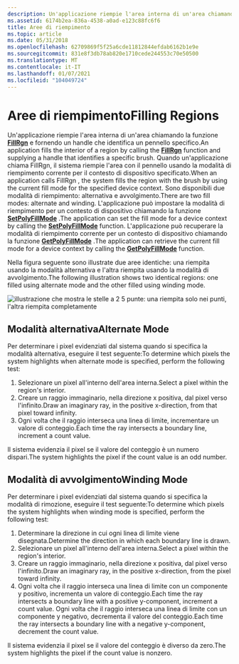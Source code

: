 ```yaml
---
description: Un'applicazione riempie l'area interna di un'area chiamando la funzione FillRgn e fornendo un handle che identifica un pennello specifico.
ms.assetid: 6174b2ea-836a-4538-a0ad-e123c88fc6f6
title: Aree di riempimento
ms.topic: article
ms.date: 05/31/2018
ms.openlocfilehash: 62709869f5f25a6cde11812844efdab6162b1e9e
ms.sourcegitcommit: 831e8f3db78ab820e1710cede244553c70e50500
ms.translationtype: MT
ms.contentlocale: it-IT
ms.lasthandoff: 01/07/2021
ms.locfileid: "104049724"
---
```

# <a name="filling-regions"></a><span data-ttu-id="827b1-103">Aree di riempimento</span><span class="sxs-lookup"><span data-stu-id="827b1-103">Filling Regions</span></span>

<span data-ttu-id="827b1-104">Un'applicazione riempie l'area interna di un'area chiamando la funzione [**FillRgn**](/windows/desktop/api/Wingdi/nf-wingdi-fillrgn) e fornendo un handle che identifica un pennello specifico.</span><span class="sxs-lookup"><span data-stu-id="827b1-104">An application fills the interior of a region by calling the [**FillRgn**](/windows/desktop/api/Wingdi/nf-wingdi-fillrgn) function and supplying a handle that identifies a specific brush.</span></span> <span data-ttu-id="827b1-105">Quando un'applicazione chiama FillRgn, il sistema riempie l'area con il pennello usando la modalità di riempimento corrente per il contesto di dispositivo specificato.</span><span class="sxs-lookup"><span data-stu-id="827b1-105">When an application calls FillRgn , the system fills the region with the brush by using the current fill mode for the specified device context.</span></span> <span data-ttu-id="827b1-106">Sono disponibili due modalità di riempimento: alternativa e avvolgimento.</span><span class="sxs-lookup"><span data-stu-id="827b1-106">There are two fill modes: alternate and winding.</span></span> <span data-ttu-id="827b1-107">L'applicazione può impostare la modalità di riempimento per un contesto di dispositivo chiamando la funzione [**SetPolyFillMode**](/windows/desktop/api/Wingdi/nf-wingdi-setpolyfillmode) .</span><span class="sxs-lookup"><span data-stu-id="827b1-107">The application can set the fill mode for a device context by calling the [**SetPolyFillMode**](/windows/desktop/api/Wingdi/nf-wingdi-setpolyfillmode) function.</span></span> <span data-ttu-id="827b1-108">L'applicazione può recuperare la modalità di riempimento corrente per un contesto di dispositivo chiamando la funzione [**GetPolyFillMode**](/windows/desktop/api/Wingdi/nf-wingdi-getpolyfillmode) .</span><span class="sxs-lookup"><span data-stu-id="827b1-108">The application can retrieve the current fill mode for a device context by calling the [**GetPolyFillMode**](/windows/desktop/api/Wingdi/nf-wingdi-getpolyfillmode) function.</span></span>

<span data-ttu-id="827b1-109">Nella figura seguente sono illustrate due aree identiche: una riempita usando la modalità alternativa e l'altra riempita usando la modalità di avvolgimento.</span><span class="sxs-lookup"><span data-stu-id="827b1-109">The following illustration shows two identical regions: one filled using alternate mode and the other filled using winding mode.</span></span>

![illustrazione che mostra le stelle a 2 5 punte: una riempita solo nei punti, l'altra riempita completamente](images/csrgn-03.png)

## <a name="alternate-mode"></a><span data-ttu-id="827b1-111">Modalità alternativa</span><span class="sxs-lookup"><span data-stu-id="827b1-111">Alternate Mode</span></span>

<span data-ttu-id="827b1-112">Per determinare i pixel evidenziati dal sistema quando si specifica la modalità alternativa, eseguire il test seguente:</span><span class="sxs-lookup"><span data-stu-id="827b1-112">To determine which pixels the system highlights when alternate mode is specified, perform the following test:</span></span>

1.  <span data-ttu-id="827b1-113">Selezionare un pixel all'interno dell'area interna.</span><span class="sxs-lookup"><span data-stu-id="827b1-113">Select a pixel within the region's interior.</span></span>
2.  <span data-ttu-id="827b1-114">Creare un raggio immaginario, nella direzione x positiva, dal pixel verso l'infinito.</span><span class="sxs-lookup"><span data-stu-id="827b1-114">Draw an imaginary ray, in the positive x-direction, from that pixel toward infinity.</span></span>
3.  <span data-ttu-id="827b1-115">Ogni volta che il raggio interseca una linea di limite, incrementare un valore di conteggio.</span><span class="sxs-lookup"><span data-stu-id="827b1-115">Each time the ray intersects a boundary line, increment a count value.</span></span>

<span data-ttu-id="827b1-116">Il sistema evidenzia il pixel se il valore del conteggio è un numero dispari.</span><span class="sxs-lookup"><span data-stu-id="827b1-116">The system highlights the pixel if the count value is an odd number.</span></span>

## <a name="winding-mode"></a><span data-ttu-id="827b1-117">Modalità di avvolgimento</span><span class="sxs-lookup"><span data-stu-id="827b1-117">Winding Mode</span></span>

<span data-ttu-id="827b1-118">Per determinare i pixel evidenziati dal sistema quando si specifica la modalità di rimozione, eseguire il test seguente:</span><span class="sxs-lookup"><span data-stu-id="827b1-118">To determine which pixels the system highlights when winding mode is specified, perform the following test:</span></span>

1.  <span data-ttu-id="827b1-119">Determinare la direzione in cui ogni linea di limite viene disegnata.</span><span class="sxs-lookup"><span data-stu-id="827b1-119">Determine the direction in which each boundary line is drawn.</span></span>
2.  <span data-ttu-id="827b1-120">Selezionare un pixel all'interno dell'area interna.</span><span class="sxs-lookup"><span data-stu-id="827b1-120">Select a pixel within the region's interior.</span></span>
3.  <span data-ttu-id="827b1-121">Creare un raggio immaginario, nella direzione x positiva, dal pixel verso l'infinito.</span><span class="sxs-lookup"><span data-stu-id="827b1-121">Draw an imaginary ray, in the positive x-direction, from the pixel toward infinity.</span></span>
4.  <span data-ttu-id="827b1-122">Ogni volta che il raggio interseca una linea di limite con un componente y positivo, incrementa un valore di conteggio.</span><span class="sxs-lookup"><span data-stu-id="827b1-122">Each time the ray intersects a boundary line with a positive y-component, increment a count value.</span></span> <span data-ttu-id="827b1-123">Ogni volta che il raggio interseca una linea di limite con un componente y negativo, decrementa il valore del conteggio.</span><span class="sxs-lookup"><span data-stu-id="827b1-123">Each time the ray intersects a boundary line with a negative y-component, decrement the count value.</span></span>

<span data-ttu-id="827b1-124">Il sistema evidenzia il pixel se il valore del conteggio è diverso da zero.</span><span class="sxs-lookup"><span data-stu-id="827b1-124">The system highlights the pixel if the count value is nonzero.</span></span>

 

 



